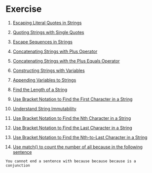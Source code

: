 # Exercise

1. [Escaping Literal Quotes in Strings](https://www.freecodecamp.org/learn/javascript-algorithms-and-data-structures/basic-javascript/escaping-literal-quotes-in-strings)

2. [Quoting Strings with Single Quotes](https://www.freecodecamp.org/learn/javascript-algorithms-and-data-structures/basic-javascript/quoting-strings-with-single-quotes)

3. [Escape Sequences in Strings](https://www.freecodecamp.org/learn/javascript-algorithms-and-data-structures/basic-javascript/escape-sequences-in-strings)

4. [Concatenating Strings with Plus Operator](https://www.freecodecamp.org/learn/javascript-algorithms-and-data-structures/basic-javascript/concatenating-strings-with-plus-operator)

5. [Concatenating Strings with the Plus Equals Operator](https://www.freecodecamp.org/learn/javascript-algorithms-and-data-structures/basic-javascript/concatenating-strings-with-the-plus-equals-operator)

6. [Constructing Strings with Variables](https://www.freecodecamp.org/learn/javascript-algorithms-and-data-structures/basic-javascript/constructing-strings-with-variables)

7. [Appending Variables to Strings](https://www.freecodecamp.org/learn/javascript-algorithms-and-data-structures/basic-javascript/appending-variables-to-strings)

8. [Find the Length of a String](https://www.freecodecamp.org/learn/javascript-algorithms-and-data-structures/basic-javascript/find-the-length-of-a-string)

9. [Use Bracket Notation to Find the First Character in a String](https://www.freecodecamp.org/learn/javascript-algorithms-and-data-structures/basic-javascript/use-bracket-notation-to-find-the-first-character-in-a-string)

10. [Understand String Immutability](https://www.freecodecamp.org/learn/javascript-algorithms-and-data-structures/basic-javascript/understand-string-immutability)

11. [Use Bracket Notation to Find the Nth Character in a String](https://www.freecodecamp.org/learn/javascript-algorithms-and-data-structures/basic-javascript/use-bracket-notation-to-find-the-nth-character-in-a-string)

12. [Use Bracket Notation to Find the Last Character in a String](https://www.freecodecamp.org/learn/javascript-algorithms-and-data-structures/basic-javascript/use-bracket-notation-to-find-the-last-character-in-a-string)

13. [Use Bracket Notation to Find the Nth-to-Last Character in a String](https://www.freecodecamp.org/learn/javascript-algorithms-and-data-structures/basic-javascript/use-bracket-notation-to-find-the-nth-to-last-character-in-a-string)

14. [Use match() to count the number of all because in the following sentence]()
```
You cannot end a sentence with because because because is a conjunction
```